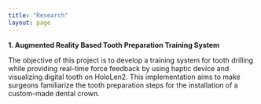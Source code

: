 ```yaml
---
title: "Research"
layout: page
---
```


**1. Augmented Reality Based Tooth Preparation Training System**

The objective of this project is to develop a training system for tooth drilling while providing real-time force feedback by using haptic device and visualizing digital tooth on HoloLen2. This implementation aims to make surgeons familiarize the tooth preparation steps for the installation of a custom-made dental crown.
